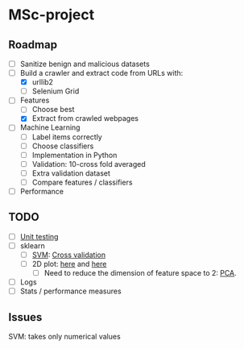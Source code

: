 # MSc-project
## Roadmap
- [ ] Sanitize benign and malicious datasets
- [ ] Build a crawler and extract code from URLs
  with:
  - [x] urllib2
  - [ ] Selenium Grid
- [ ] Features
  - [ ] Choose best
  - [x] Extract from crawled webpages
- [ ] Machine Learning
  - [ ] Label items correctly 
  - [ ] Choose classifiers
  - [ ] Implementation in Python
  - [ ] Validation: 10-cross fold averaged
  - [ ] Extra validation dataset
  - [ ] Compare features / classifiers
- [ ] Performance

## TODO
- [ ] [Unit testing](https://docs.python.org/2/library/unittest.html)
- [ ] sklearn
  - [ ] [SVM](http://scikit-learn.org/stable/modules/svm.html): [Cross validation](http://scikit-learn.org/stable/modules/cross_validation.html)
  - [ ] 2D plot: [here](http://scikit-learn.org/stable/auto_examples/svm/plot_svm_margin.html) and [here](http://scikit-learn.org/stable/auto_examples/svm/plot_iris.html)
    - [ ] Need to reduce the dimension of feature space to 2: [PCA](http://sebastianraschka.com/Articles/2014_pca_step_by_step.html).
- [ ] Logs
- [ ] Stats / performance measures

## Issues
SVM: takes only numerical values
